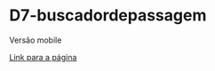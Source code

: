# D7-buscadordepassagem
<p> Versão mobile </p>
<a href="https://anaclaracoelho.github.io/D7-buscadordepassagem/" > Link para a página </a>
